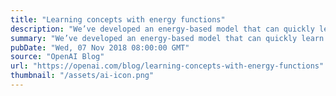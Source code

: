 ```yaml
---
title: "Learning concepts with energy functions"
description: "We’ve developed an energy-based model that can quickly learn to identify and generate instances of concepts, such as near, above, between, closest, and furthest, expressed as sets of 2d points. Our model learns these concepts after only five demonstrations. We also show cross-domain transfer: we use concepts learned in a 2d particle environment to solve tasks on a 3-dimensional physics-based robot."
summary: "We’ve developed an energy-based model that can quickly learn to identify and generate instances of concepts, such as near, above, between, closest, and furthest, expressed as sets of 2d points. Our model learns these concepts after only five demonstrations. We also show cross-domain transfer: we use concepts learned in a 2d particle environment to solve tasks on a 3-dimensional physics-based robot."
pubDate: "Wed, 07 Nov 2018 08:00:00 GMT"
source: "OpenAI Blog"
url: "https://openai.com/blog/learning-concepts-with-energy-functions"
thumbnail: "/assets/ai-icon.png"
---
```


